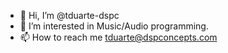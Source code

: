 - 👋 Hi, I’m @tduarte-dspc
- 👀 I’m interested in Music/Audio programming.
- 📫 How to reach me tduarte@dspconcepts.com

<!---
tduarte-dspc/tduarte-dspc is a ✨ special ✨ repository because its `README.md` (this file) appears on your GitHub profile.
You can click the Preview link to take a look at your changes.
--->

